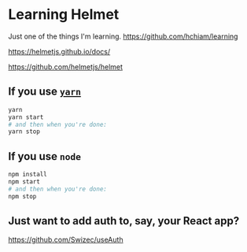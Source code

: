# Learning Helmet

Just one of the things I'm learning. <https://github.com/hchiam/learning>

<https://helmetjs.github.io/docs/>

<https://github.com/helmetjs/helmet>

## If you use [`yarn`](https://github.com/hchiam/learning-yarn)

```bash
yarn
yarn start
# and then when you're done:
yarn stop
```

## If you use `node`

```bash
npm install
npm start
# and then when you're done:
npm stop
```

## Just want to add auth to, say, your React app?

<https://github.com/Swizec/useAuth>
